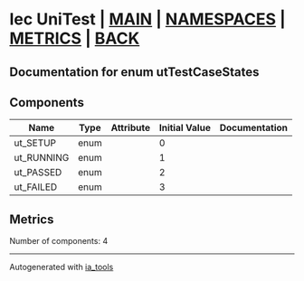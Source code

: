 # Iec UniTest | [MAIN] | [NAMESPACES] | [METRICS] | [BACK]  

## Documentation for enum utTestCaseStates  

## Components  

| Name | Type | Attribute | Initial Value | Documentation |
| ---- | ---- | --------- | ------------- | ------------- |
|ut_SETUP|enum||0||  
|ut_RUNNING|enum||1||  
|ut_PASSED|enum||2||  
|ut_FAILED|enum||3||  

## Metrics  

Number of components: 4  

---
Autogenerated with [ia_tools](https://github.com/tkucic/ia_tools)

[MAIN]: ../../../../index.md
[NAMESPACES]: ../../nsList.md
[METRICS]: ../../../metrics.md
[BACK]: ../nsMain.md
